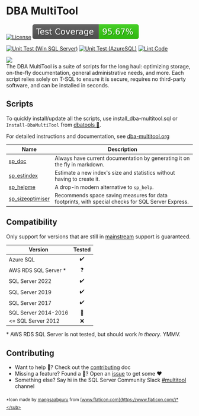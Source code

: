 # DBA MultiTool

[![License](https://img.shields.io/github/license/LowlyDBA/dba-multitool?color=blue)][license]
![Code Coverage](https://raw.githubusercontent.com/lowlydba/dba-multitool/_xml_coverage_reports/data/main/badge.svg)

[![Unit Test (Win SQL Server)](https://github.com/lowlydba/dba-multitool/actions/workflows/sqlserver-unit.yml/badge.svg)](https://github.com/lowlydba/dba-multitool/actions/workflows/sqlserver-unit.yml)
[![Unit Test (AzureSQL)](https://github.com/lowlydba/dba-multitool/actions/workflows/azuresql-unit.yml/badge.svg)](https://github.com/lowlydba/dba-multitool/actions/workflows/azuresql-unit.yml)
[![Lint Code](https://github.com/lowlydba/dba-multitool/actions/workflows/lint.yml/badge.svg)](https://github.com/lowlydba/dba-multitool/actions/workflows/lint.yml)

<img src="assets/dba-multitool-logo.png" align="left">

</br>The DBA MultiTool is a suite of scripts for the long haul:
optimizing storage, on-the-fly documentation, general administrative needs,
and more. Each script relies solely on T-SQL to ensure it is secure,
requires no third-party software, and can be installed in seconds.

## Scripts

To quickly install/update all the scripts, use install_dba-multitool.sql
or `Install-DbaMultiTool` from [dbatools :rocket:][dbatools].

For detailed instructions and documentation, see [dba-multitool.org](https://dba-multitool.org)

| Name | Description |
| ---- | ----------- |
| [sp_doc][sp_doc] | Always have current documentation by generating it on the fly in markdown. |
| [sp_estindex][sp_estindex] | Estimate a new index's size and statistics without having to create it. |
| [sp_helpme][sp_helpme] |  A drop-in modern alternative to `sp_help`. |
| [sp_sizeoptimiser][sp_sizeoptimiser] | Recommends space saving measures for data footprints, with special checks for SQL Server Express. |

## Compatibility

Only support for versions that are still in [mainstream][mainstream] support is guaranteed.

| Version | Tested |
| ------- | :----: |
| Azure SQL | :heavy_check_mark: |
| AWS RDS SQL Server * | :question: |
| SQL Server 2022 | :heavy_check_mark: |
| SQL Server 2019 | :heavy_check_mark: |
| SQL Server 2017 | :heavy_check_mark: |
| SQL Server 2014-2016 | :shrug: |
| <= SQL Server 2012 | :x: |

\* AWS RDS SQL Server is not tested, but should work *in theory*. YMMV.

## Contributing

* Want to help :construction_worker:? Check out the [contributing][contrib] doc
* Missing a feature? Found a :bug:? Open an [issue][issue] to get some :heart:
* Something else? Say hi in the SQL Server Community Slack [#multitool][slack] channel

<sub>*Icon made by [mangsaabguru](https://www.flaticon.com/authors/mangsaabguru)
from [www.flaticon.com](https://www.flaticon.com/)*</sub>

[contrib]: ../.github/CONTRIBUTING.md
[dbatools]: https://dbatools.io
[issue]: https://github.com/LowlyDBA/dba-multitool/issues
[license]: ../LICENSE
[mainstream]: https://learn.microsoft.com/en-us/sql/sql-server/end-of-support/sql-server-end-of-support-overview?view=sql-server-ver16#lifecycle-dates
[slack]: https://sqlcommunity.slack.com/archives/C026Y2YCM9N
[sp_doc]: https://dba-multitool.org/sp_doc
[sp_estindex]: https://dba-multitool.org/sp_estindex
[sp_helpme]: https://dba-multitool.org/sp_helpme
[sp_sizeoptimiser]: https://dba-multitool.org/sp_sizeoptimiser

